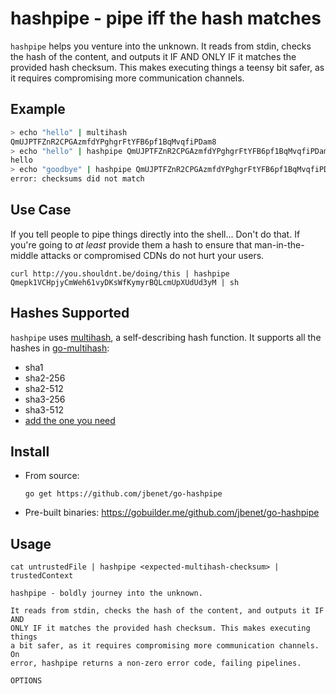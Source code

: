 # hashpipe - pipe iff the hash matches

`hashpipe` helps you venture into the unknown. It reads from stdin, checks the hash of the content, and outputs it IF AND ONLY IF it matches the provided hash checksum. This makes executing things a teensy bit safer, as it requires compromising more communication channels.

## Example

```sh
> echo "hello" | multihash
QmUJPTFZnR2CPGAzmfdYPghgrFtYFB6pf1BqMvqfiPDam8
> echo "hello" | hashpipe QmUJPTFZnR2CPGAzmfdYPghgrFtYFB6pf1BqMvqfiPDam8
hello
> echo "goodbye" | hashpipe QmUJPTFZnR2CPGAzmfdYPghgrFtYFB6pf1BqMvqfiPDam8
error: checksums did not match
```

## Use Case

If you tell people to pipe things directly into the shell... Don't do that. If you're going to _at least_ provide them a hash to ensure that man-in-the-middle attacks or compromised CDNs do not hurt your users.

```
curl http://you.shouldnt.be/doing/this | hashpipe Qmepk1VCHpjyCmWeh61vyDKsWfKymyrBQLcmUpXUdUd3yM | sh
```

## Hashes Supported

`hashpipe` uses [multihash](https://github.com/jbenet/multihash/), a self-describing hash function. It supports all the hashes in [go-multihash](https://github.com/jbenet/go-multihash/):

- sha1
- sha2-256
- sha2-512
- sha3-256
- sha3-512
- [add the one you need](https://github.com/jbenet/go-multihash/pulls)

## Install

- From source:

    ```
    go get https://github.com/jbenet/go-hashpipe
    ```

- Pre-built binaries: https://gobuilder.me/github.com/jbenet/go-hashpipe

## Usage

```
cat untrustedFile | hashpipe <expected-multihash-checksum> | trustedContext

hashpipe - boldly journey into the unknown.

It reads from stdin, checks the hash of the content, and outputs it IF AND
ONLY IF it matches the provided hash checksum. This makes executing things
a bit safer, as it requires compromising more communication channels. On
error, hashpipe returns a non-zero error code, failing pipelines.

OPTIONS

```
